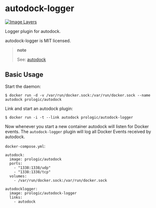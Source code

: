 # autodock-logger

[![Image Layers](https://badge.imagelayers.io/prologic/autodock-logger:latest.svg)](https://imagelayers.io/?images=prologic/autodock-logger:latest)

Logger plugin for autodock.

autodock-logger is MIT licensed.

> **note**
>
> See: [autodock](https://github.com/prologic/autodock)

## Basic Usage

Start the daemon:

```#!bash
$ docker run -d -v /var/run/docker.sock:/var/run/docker.sock --name autodock prologic/autodock
```

Link and start an autodock plugin:

```#!bash
$ docker run -i -t --link autodock prologic/autodock-logger
```

Now whenever you start a new container autodock will listen for Docker events. The `autodock-logger` plugin will log all Docker Events received by autodock.

`docker-compose.yml`:

```#!yaml
autodock:
  image: prologic/autodock
  ports:
    - "1338:1338/udp"
    - "1338:1338/tcp"
  volumes:
    - /var/run/docker.sock:/var/run/docker.sock

autodocklogger:
  image: prologic/autodock-logger
  links:
    - autodock
```
